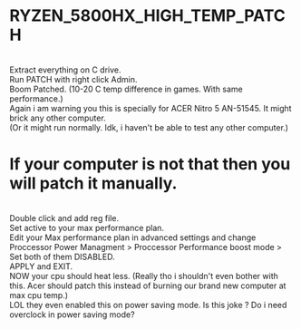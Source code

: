 # RYZEN_5800HX_HIGH_TEMP_PATCH
  </br> Extract everything on C drive. </br> Run PATCH with right click Admin. </br> Boom Patched. (10-20 C temp difference in games. With same performance.)
  </br> Again i am warning you this is specially for ACER Nitro 5 AN-51545. It might brick any other computer. </br> (Or it might run normally. Idk, i haven't be able to test any other computer.)

# If your computer is not that then you will patch it manually.
  </br> Double click and add reg file.
  </br> Set active to your max performance plan.
  </br> Edit your Max performance plan in advanced settings and change Proccessor Power Managment > Proccessor Performance boost mode > Set both of them DISABLED.
  </br> APPLY and EXIT.
  </br> NOW your cpu should heat less. (Really tho i shouldn't even bother with this. Acer should patch this instead of burning our brand new computer at max cpu temp.)
  </br> LOL they even enabled this on power saving mode. Is this joke ? Do i need overclock in power saving mode?
